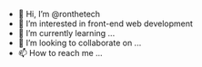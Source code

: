 - 👋 Hi, I’m @ronthetech
- 👀 I’m interested in front-end web development
- 🌱 I’m currently learning ...
- 💞️ I’m looking to collaborate on ...
- 📫 How to reach me ...

<!---
ronthetech/ronthetech is a ✨ special ✨ repository because its `README.md` (this file) appears on your GitHub profile.
You can click the Preview link to take a look at your changes.
--->
